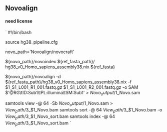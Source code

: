 ## Novoalign
#### need license
`
#!/bin/bash

source hg38_pipeline.cfg
	
novo_path='Novoalign/novocraft'

${novo_path}/novoindex ${ref_fasta_path}/ hg38_v0_Homo_sapiens_assembly38.nix ${ref_fasta}
	
${novo_path}/novoalign -d ${ref_fasta_path}/hg38_v0_Homo_sapiens_assembly38.nix -f $1_S1_L001_R1_001.fastq.gz $1_S1_L001_R2_001.fastq.gz -o SAM $'@RG\tID:Sub1\tPL:illumina\tSM:Sub1' > $Novo_output/$1_Novo.sam
	
samtools view -@ 64 -Sb ${Novo_output}/$1_Novo.sam > ${View_path}/$3_$1_Novo.bam
samtools sort -@ 64 ${View_path}/$3_$1_Novo.bam -o ${View_path}/$3_$1_Novo_sort.bam
samtools index -@ 64 ${View_path}/$3_$1_Novo_sort.bam
`
